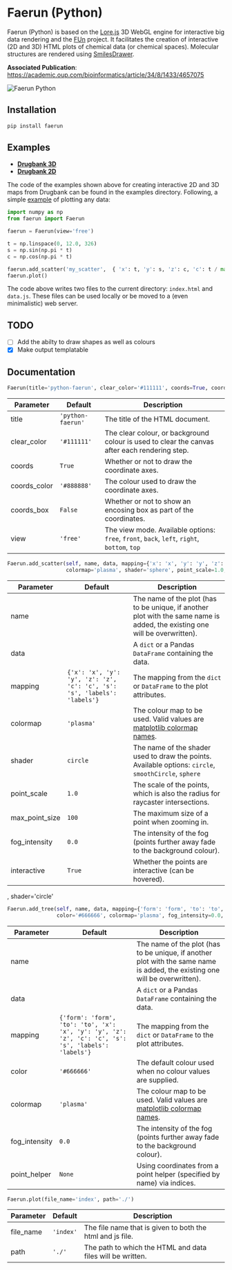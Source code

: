 # Faerun (Python)
Faerun (Python) is based on the [Lore.js](https://github.com/reymond-group/lore) 3D WebGL engine for interactive big data rendering and the [FUn](http://doc.gdb.tools/fun/) project. It facilitates the creation of interactive (2D and 3D) HTML plots of chemical data (or chemical spaces). Molecular structures are rendered using [SmilesDrawer](https://github.com/reymond-group/smilesDrawer).
 
**Associated Publication**: https://academic.oup.com/bioinformatics/article/34/8/1433/4657075

<img alt="Faerun Python" src="http://doc.gdb.tools/faerun-python/intro.png"></img>

## Installation
```Bash
pip install faerun
```

## Examples
- **[Drugbank 3D](http://doc.gdb.tools/faerun-python/example3d)**
- **[Drugbank 2D](http://doc.gdb.tools/faerun-python/example2d)**

The code of the examples shown above for creating interactive 2D and 3D maps from Drugbank can be found in the examples directory. Following, a simple [example](http://doc.gdb.tools/faerun-python/example) of plotting any data:
```Python
import numpy as np
from faerun import Faerun

faerun = Faerun(view='free')

t = np.linspace(0, 12.0, 326)
s = np.sin(np.pi * t)
c = np.cos(np.pi * t)

faerun.add_scatter('my_scatter',  { 'x': t, 'y': s, 'z': c, 'c': t / max(t) })
faerun.plot()
```

The code above writes two files to the current directory: `index.html` and `data.js`. These files can be used locally or be moved to a (even minimalistic) web server.

## TODO
- [ ] Add the abilty to draw shapes as well as colours
- [x] Make output templatable

## Documentation
```Python
Faerun(title='python-faerun', clear_color='#111111', coords=True, coords_color='#888888', view='free', shader='circle')
```
| Parameter | Default | Description |
|---|---|---|
| title | `'python-faerun'` | The title of the HTML document. |
| clear_color | `'#111111'` | The clear colour,  or background colour is used to clear the canvas after each rendering step. |
| coords | `True` | Whether or not to draw the coordinate axes. |
| coords_color | `'#888888'` | The colour used to draw the coordinate axes. |
| coords_box | `False` | Whether or not to show an encosing box as part of the coordinates. |
| view | `'free'` | The view mode. Available options: `free`, `front`, `back`, `left`, `right`, `bottom`, `top` |

```Python
Faerun.add_scatter(self, name, data, mapping={'x': 'x', 'y': 'y', 'z': 'z', 'c': 'c', 's': 's', 'labels': 'labels'},
                   colormap='plasma', shader='sphere', point_scale=1.0, max_point_size=100, fog_intensity=0.0, interactive=True)
```
| Parameter | Default | Description |
|---|---|---|
| name | | The name of the plot (has to be unique, if another plot with the same name is added, the existing one will be overwritten). |
| data | | A `dict` or a Pandas `DataFrame` containing the data. |
| mapping | `{'x': 'x', 'y': 'y', 'z': 'z', 'c': 'c', 's': 's', 'labels': 'labels'}` | The mapping from the `dict` or `DataFrame` to the plot attributes. |
| colormap | `'plasma'` | The colour map to be used. Valid values are [matplotlib colormap names](https://matplotlib.org/examples/color/colormaps_reference.html). |
| shader | `circle` | The name of the shader used to draw the points. Available options: `circle`, `smoothCircle`, `sphere` |
| point_scale | `1.0` | The scale of the points, which is also the radius for raycaster intersections. |
| max_point_size | `100` | The maximum size of a point when zooming in. |
| fog_intensity | `0.0` | The intensity of the fog (points further away fade to the background colour). |
| interactive | `True` | Whether the points are interactive (can be hovered). |
, shader='circle'
```Python
Faerun.add_tree(self, name, data, mapping={'form': 'form', 'to': 'to', 'x': 'x', 'y': 'y', 'z': 'z', 'c': 'c'},
                color='#666666', colormap='plasma', fog_intensity=0.0, point_helper=None)
```
| Parameter | Default | Description |
|---|---|---|
| name | | The name of the plot (has to be unique, if another plot with the same name is added, the existing one will be overwritten). |
| data | | A `dict` or a Pandas `DataFrame` containing the data. |
| mapping | `{'form': 'form', 'to': 'to', 'x': 'x', 'y': 'y', 'z': 'z', 'c': 'c', 's': 's', 'labels': 'labels'}` | The mapping from the `dict` or `DataFrame` to the plot attributes. |
| color | `'#666666'` | The default colour used when no colour values are supplied. |
| colormap | `'plasma'` | The colour map to be used. Valid values are [matplotlib colormap names](https://matplotlib.org/examples/color/colormaps_reference.html). |
| fog_intensity | `0.0` | The intensity of the fog (points further away fade to the background colour). |
| point_helper | `None` | Using coordinates from a point helper (specified by name) via indices. |

```Python
Faerun.plot(file_name='index', path='./')
```
| Parameter | Default | Description |
|---|---|---|
| file_name | `'index'` | The file name that is given to both the html and js file. |
| path | `'./'` | The path to which the HTML and data files will be written. |
